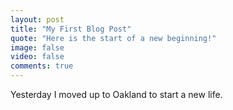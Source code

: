 ```yaml
---
layout: post
title: "My First Blog Post"
quote: "Here is the start of a new beginning!"
image: false
video: false
comments: true
---
```


Yesterday I moved up to Oakland to start a new life.
